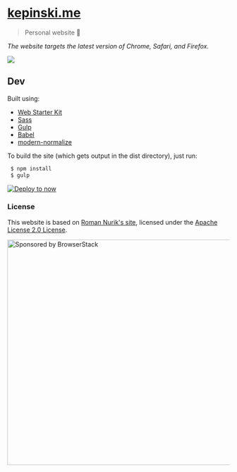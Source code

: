 # [kepinski.me](https://kepinski.me)

> Personal website 🚀

*The website targets the latest version of Chrome, Safari, and Firefox.*

![](https://github.com/xxczaki/kepinski.me/blob/master/screenshot.png)

## Dev

Built using:

- [Web Starter Kit](https://developers.google.com/web/starter-kit/)
- [Sass](http://sass-lang.com/)
- [Gulp](http://gulpjs.com/)
- [Babel](https://babeljs.io/)
- [modern-normalize](https://github.com/sindresorhus/modern-normalize)

To build the site (which gets output in the dist directory), just run:

``` bash
 $ npm install
 $ gulp
```

[![Deploy to now](https://deploy.now.sh/static/button.svg)](https://deploy.now.sh/?repo=https://github.com/xxczaki/kepinski.me)

### License

This website is based on [Roman Nurik's site](https://github.com/romannurik/roman.nurik.net), licensed under the [Apache License 2.0 License](https://github.com/romannurik/roman.nurik.net/blob/master/LICENSE).



<a href="https://www.browserstack.com/"><img src="https://imgur.com/l3iy9C6.png" width="512" alt="Sponsored by BrowserStack"></a>
